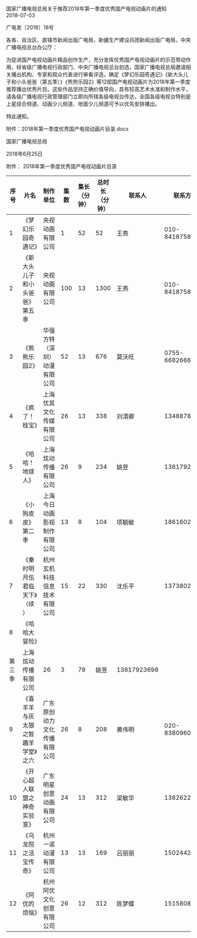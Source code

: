 国家广播电视总局关于推荐2018年第一季度优秀国产电视动画片的通知  
2018-07-03       

广电发〔2018〕18号

各省、自治区、直辖市新闻出版广电局，新疆生产建设兵团新闻出版广电局，中央广播电视总台办公厅：

为促进国产电视动画片精品创作生产，充分发挥优秀国产电视动画片的示范带动作用，经省级广播电视行政部门、中央广播电视总台初选，国家广播电视总局邀请相关播出机构、专家和观众代表进行审看评选，确定《梦幻乐园奇遇记》《新大头儿子和小头爸爸（第五季）》《熊熊乐园2》等12部国产电视动画片为2018年第一季度推荐播出优秀片目。这些作品坚持正确价值导向，具有较高艺术水准和制作水平，请各级广播电视行政管理部门立即向所辖各级电视台传达，全国各级电视台特别是上星综合频道、动画少儿频道、地面少儿频道可予以优先安排播出。

特此通知。

 

附件：2018年第一季度优秀国产电视动画片目录.docx

 

 

国家广播电视总局

2018年6月25日 




附件：
2018年第一季度优秀国产电视动画片目录

序号 | 片名 | 制作单位 | 集数 | 集长（分钟） | 总时长（分钟） | 联系人 | 联系方式
---|----|------|----|--------|---------|-----|-----
1 | 《梦幻乐园奇遇记》 | 央视动画有限公司 | 1 | 52 | 52 | 王燕 | 010-84187587
2 | 《新大头儿子和小头爸爸》第五季 | 央视动画有限公司 | 100 | 13 | 1300 | 王燕 | 010-84187587
3 | 《熊熊乐园2》 | 华强方特（深圳）动漫有限公司 | 52 | 13 | 676 | 莫沃旺 | 0755-66826666
4 | 《疯了！桂宝》 | 上海优其文化传媒有限公司 | 26 | 13 | 338 | 刘清卿 | 13488786533
5 | 《哈哈！地球人》 | 上海炫动传播有限公司 | 26 | 9 | 234 | 姚昱 | 13817923698
6 | 《小狗皮皮》第二季 | 上海今日动画影视制作有限公司 | 13 | 8 | 104 | 项毓敏 | 18616028875
7 | 《秦时明月伍君临天下》（续） | 杭州玄机科技信息技术有限公司 | 15 | 22 | 330 | 沈乐平 | 13738020823
8 | 《哈哈大冒险》
第三季 | 上海炫动传播有限公司 | 26 | 3 | 78 | 姚昱 | 13817923698
9 | 《喜羊羊与灰太狼之智趣羊学堂》之六 | 广东原创动力文化传播有限公司 | 26 | 8 | 208 | 黄伟明 | 020-83809609
10 | 《开心超人联盟之神奇实验室》 | 广东明星创意动画有限公司 | 24 | 13 | 312 | 梁敏华 | 13826228695
11 | 《乌龙院之活宝传奇》 | 杭州一诺动漫有限公司 | 13 | 13 | 169 | 吕丽丽 | 15024424772
12 | 《阿优的烦恼》 | 杭州阿优文化创意有限公司 | 26 | 12 | 312 | 陈梦蝶 | 15158083534
